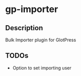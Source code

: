 gp-importer
===========

## Description

Bulk Importer plugin for GlotPress

## TODOs
* Option to set importing user 
